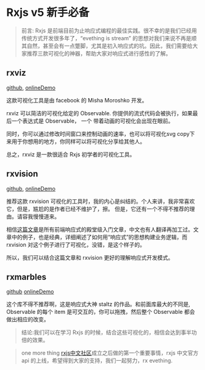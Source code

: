 # Rxjs v5 新手必备

> 前言: Rxjs 是前端目前为止响应式编程的最佳实践。很不幸的是我们已经用传统方式开发很多年了，“evething is stream” 的思想对我们来说不再是顺其自然，甚至会有一点蹩脚，尤其是初入响应式的坑。因此，我们需要给大家推荐三款可视化的神器，帮助大家对响应式进行感性的了解。

## rxviz
  
  [github](https://github.com/moroshko/rxviz), [onlineDemo](https://github.com/moroshko/rxviz)

  这款可视化工具是由 facebook 的 Misha Moroshko 开发。

  rxviz 可以简洁的可视化给定的 Observable. 你提供的流式代码会被执行，如果最后一个表达式是 Observable， 一个
  带着动画的可视化会出现在眼前。

  同时，你可以通过修改时间窗口来控制动画的速率，也可以将可视化svg copy下来用于你想用的地方，你同样可以将可视化分享给其他人。

  总之，rxviz 是一款很适合 Rxjs 初学者的可视化工具。

## rxvision

  [github](https://github.com/jaredly/rxvision), [onlineDemo](https://jaredforsyth.com/rxvision/examples/gh-follow/)  

  推荐这款 rxvision 可视化的工具时，我的内心是纠结的。个人来讲，我非常喜欢它，但是，尴尬的是作者已经不维护了，擦。
  但是，它还有一个不得不推荐的理由。请容我慢慢道来。

  相信[这篇文章](https://gist.github.com/staltz/868e7e9bc2a7b8c1f754 )是所有前端响应式的殿堂级入门文章，中文也有人翻译再加工过。文章中的例子，也是经典，详细阐述了如何用“响应式”的思想构建业务逻辑，而 rxvision 对这个例子进行了可视化，没错，是这个样子的。

  所以，我们可以结合这篇文章和 rxvision 更好的理解响应式开发模式。

## rxmarbles

  [github](https://github.com/staltz/rxmarbles) [onlineDemo](http://www.rxmarbles.com) 

  这个库不得不推荐啊，这是响应式大神 staltz 的作品。和前面库最大的不同是, Observable 的每个 item 是可交互的，你可以拖拽，然后整个 Observable 都会做出相应的改变。



> 结论:我们可以在学习 Rxjs 的时候，结合这些可视化的，相信会达到事半功倍的效果。



> one more thing
> [rxjs中文社区](http://cn.rx.js.org/)成立之后做的第一个重要事情，rxjs 中文官方api 的上线，希望得到大家的支持，我们一起努力，rx evething.

